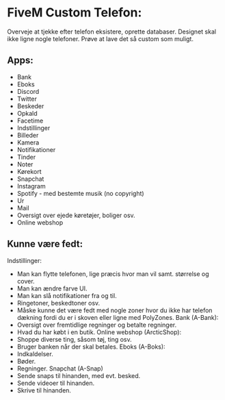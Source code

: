 # FiveM Custom Telefon:
Overveje at tjekke efter telefon eksistere, oprette databaser.
Designet skal ikke ligne nogle telefoner.
Prøve at lave det så custom som muligt.

## Apps:
- Bank
- Eboks
- Discord
- Twitter
- Beskeder
- Opkald
- Facetime
- Indstillinger
- Billeder
- Kamera
- Notifikationer
- Tinder
- Noter
- Kørekort
- Snapchat
- Instagram
- Spotify - med bestemte musik (no copyright)
- Ur
- Mail
- Oversigt over ejede køretøjer, boliger osv.
- Online webshop

## Kunne være fedt:
Indstillinger:
- Man kan flytte telefonen, lige præcis hvor man vil samt. størrelse og cover.
- Man kan ændre farve UI.
- Man kan slå notifikationer fra og til.
- Ringetoner, beskedtoner osv.
- Måske kunne det være fedt med nogle zoner hvor du ikke har telefon dækning fordi du er i skoven eller ligne med PolyZones.
Bank (A-Bank):
- Oversigt over fremtidlige regninger og betalte regninger.
- Hvad du har købt i en butik.
Online webshop (ArcticShop):
- Shoppe diverse ting, såsom tøj, ting osv.
- Bruger banken når der skal betales.
Eboks (A-Boks):
- Indkaldelser.
- Bøder.
- Regninger.
Snapchat (A-Snap)
- Sende snaps til hinanden, med evt. besked.
- Sende videoer til hinanden.
- Skrive til hinanden.
